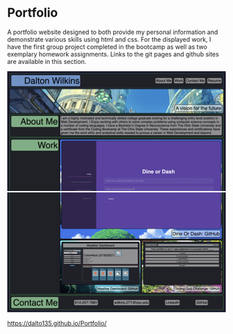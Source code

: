 # Portfolio
A portfolio website designed to both provide my personal information and demonstrate various skills using html and css. For the displayed work, I have the first group project completed in the bootcamp as well as two exemplary homework assignments. Links to the git pages and github sites are available in this section.

![Screenshot 1](https://github.com/dalto135/Portfolio/blob/main/images/screenshot1.png)
![Screenshot 2](https://github.com/dalto135/Portfolio/blob/main/images/screenshot2.png)

https://dalto135.github.io/Portfolio/